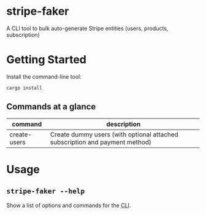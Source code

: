 # stripe-faker

A CLI tool to bulk auto-generate Stripe entities (users, products, subscription)

# Getting Started

Install the command-line tool:

```
cargo install
```

## Commands at a glance

| command                | description                                                                 |
| ---------------------- | -----------------------------------------                                   |
| create-users           | Create dummy users (with optional attached subscription and payment method) |

# Usage

## `stripe-faker --help`

Show a list of options and commands for the <abbr title="Command Line Interface">CLI</abbr>.
